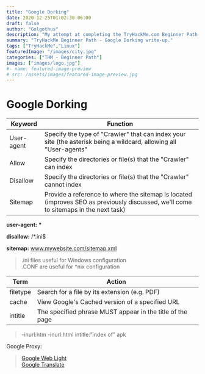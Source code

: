 ```yaml
---
title: "Google Dorking"
date: 2020-12-25T01:02:30-06:00
draft: false
author: "Golgothus"
description: "My attempt at completing the TryHackMe.com Beginner Path - Google Dorking room"
summary: "TryHackMe Beginner Path - Google Dorking write-up."
tags: ["TryHackMe","Linux"]
featuredImage: "/images/city.jpg"
categories: ["THM - Beginner Path"]
images: ["images/logo.jpg"]
#- name: featured-image-preview
# src: /assets/images/featured-image-preview.jpg
---
```


# Google Dorking

| Keyword | Function|
| ------------ | -----------|
| User-agent| Specify the type of "Crawler" that can index your site (the asterisk being a wildcard, allowing all "User-agents" |
| Allow | Specify the directories or file(s) that the "Crawler" can index |
| Disallow | Specify the directories or file(s) that the "Crawler" cannot index |
| Sitemap | Provide a reference to where the sitemap is located (improves SEO as previously discussed, we'll come to sitemaps in the next task) |

**user-agent:** **\***

**disallow:** /*.ini$

**sitemap:** www.mywebsite.com/sitemap.xml

> .ini files useful for Windows configuration \
> .CONF are useful for *nix configuration

| Term | Action |
| --- | --- |
| filetype | Search for a file by its extension (e.g. PDF) |
| cache | View Google's Cached version of a specified URL |
| intitle | The specified phrase MUST appear in the title of the page |

> -inurl:htm -inurl:html intitle:”index of” apk

Google Proxy:
> [Google Web Light](//https://googleweblight.com/?lite_url=http://example.com) \
>[Google Translate](//http://translate.google.com/translate?sl=ja&tl=en&u=http://example.com/)

